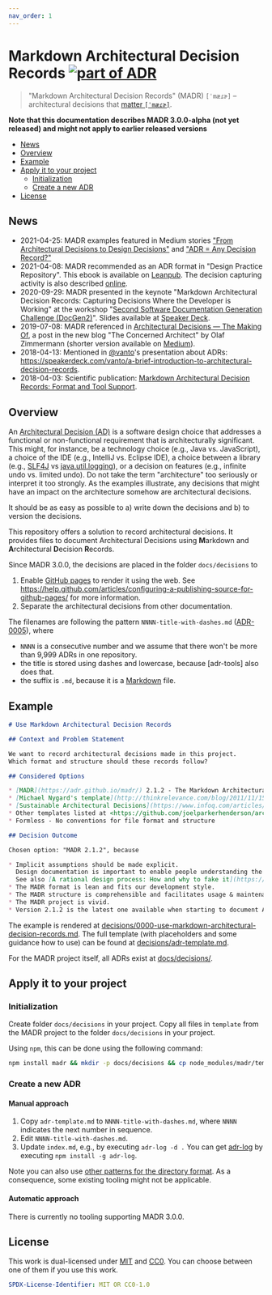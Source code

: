```yaml
---
nav_order: 1
---
```

# Markdown Architectural Decision Records [![part of ADR](https://img.shields.io/badge/part_of-ADR-blue.svg)](https://adr.github.io)

> "Markdown Architectural Decision Records" (MADR) `[ˈmæɾɚ]` – architectural decisions that [matter `[ˈmæɾɚ]`](https://en.wiktionary.org/wiki/matter#Pronunciation).

<!-- markdownlint-disable-next-line -->
**Note that this documentation describes MADR 3.0.0-alpha (not yet released) and might not apply to earlier released versions**

- [News](#news)
- [Overview](#overview)
- [Example](#example)
- [Apply it to your project](#apply-it-to-your-project)
  - [Initialization](#initialization)
  - [Create a new ADR](#create-a-new-adr)
- [License](#license)

## News

- 2021-04-25: MADR examples featured in Medium stories ["From Architectural Decisions to Design Decisions"](https://medium.com/olzzio/from-architectural-decisions-to-design-decisions-f05f6d57032b) and ["ADR = Any Decision Record?"](https://medium.com/olzzio/adr-any-decision-record-916d1b64b28d) <!-- and blog post ["ADR = Any Decision Record? Architecture, Design and Beyond"](https://ozimmer.ch/practices/2021/04/23/AnyDecisionRecords.html) -->
- 2021-04-08: MADR recommended as an ADR format in "Design Practice Repository". This ebook is available on [Leanpub](https://leanpub.com/dpr). The decision capturing activity is also described [online](https://socadk.github.io/design-practice-repository/activities/DPR-ArchitecturalDecisionCapturing.html).
- 2020-09-29: MADR presented in the keynote "Markdown Architectural Decision Records: Capturing Decisions Where the Developer is Working" at the workshop "[Second Software Documentation Generation Challenge (DocGen2)](https://dysdoc.github.io/docgen2/index.html)". Slides available at [Speaker Deck](https://speakerdeck.com/koppor/markdown-architecturaldecisionrecords-capturing-decisions-where-the-developer-is-working).
- 2019-07-08: MADR referenced in [Architectural Decisions — The Making Of](https://ozimmer.ch/practices/2020/04/27/ArchitectureDecisionMaking.html), a post in the new blog "The Concerned Architect" by Olaf Zimmermann (shorter version available on [Medium](https://medium.com/@docsoc/y-statements-10eb07b5a177)).
- 2018-04-13: Mentioned in [@vanto](https://github.com/vanto)'s presentation about ADRs: <https://speakerdeck.com/vanto/a-brief-introduction-to-architectural-decision-records>.
- 2018-04-03: Scientific publication: [Markdown Architectural Decision Records: Format and Tool Support](http://ceur-ws.org/Vol-2072/paper9.pdf).

## Overview

An [Architectural Decision (AD)](https://en.wikipedia.org/wiki/Architectural_decision) is a software design choice that addresses a functional or non-functional requirement that is architecturally significant.
This might, for instance, be a technology choice (e.g., Java vs. JavaScript), a choice of the IDE (e.g., IntelliJ vs. Eclipse IDE), a choice between a library (e.g., [SLF4J](https://www.slf4j.org/) vs [java.util.logging](https://docs.oracle.com/javase/8/docs/api/java/util/logging/package-summary.html)), or a decision on features (e.g., infinite undo vs. limited undo).
Do not take the term "architecture" too seriously or interpret it too strongly.
As the examples illustrate, any decisions that might have an impact on the architecture somehow are architectural decisions.

It should be as easy as possible to
a) write down the decisions and
b) to version the decisions.

This repository offers a solution to record architectural decisions.
It provides files to document Architectural Decisions using **M**arkdown and **A**rchitectural **D**ecision **R**ecords.

Since MADR 3.0.0, the decisions are placed in the folder `docs/decisions` to

1) Enable [GitHub pages](https://pages.github.com/) to render it using the web.
   See <https://help.github.com/articles/configuring-a-publishing-source-for-github-pages/> for more information.
2) Separate the architectural decisions from other documentation.

The filenames are following the pattern `NNNN-title-with-dashes.md` ([ADR-0005](docs/decisions/0005-use-dashes-in-filenames.md)), where

- `NNNN` is a consecutive number and we assume that there won't be more than 9,999 ADRs in one repository.
- the title is stored using dashes and lowercase, because [adr-tools] also does that.
- the suffix is `.md`, because it is a [Markdown](https://github.github.com/gfm/) file.

## Example

```markdown
# Use Markdown Architectural Decision Records

## Context and Problem Statement

We want to record architectural decisions made in this project.
Which format and structure should these records follow?

## Considered Options

* [MADR](https://adr.github.io/madr/) 2.1.2 - The Markdown Architectural Decision Records
* [Michael Nygard's template](http://thinkrelevance.com/blog/2011/11/15/documenting-architecture-decisions) - The first incarnation of the term "ADR"
* [Sustainable Architectural Decisions](https://www.infoq.com/articles/sustainable-architectural-design-decisions) - The Y-Statements
* Other templates listed at <https://github.com/joelparkerhenderson/architecture_decision_record>
* Formless - No conventions for file format and structure

## Decision Outcome

Chosen option: "MADR 2.1.2", because

* Implicit assumptions should be made explicit.
  Design documentation is important to enable people understanding the decisions later on.
  See also [A rational design process: How and why to fake it](https://doi.org/10.1109/TSE.1986.6312940).
* The MADR format is lean and fits our development style.
* The MADR structure is comprehensible and facilitates usage & maintenance.
* The MADR project is vivid.
* Version 2.1.2 is the latest one available when starting to document ADRs.
```

The example is rendered at [decisions/0000-use-markdown-architectural-decision-records.md](decisions/0000-use-markdown-architectural-decision-records.md).
The full template (with placeholders and some guidance how to use) can be found at [decisions/adr-template.md](decisions/adr-template.md).

For the MADR project itself, all ADRs exist at [docs/decisions/](https://github.com/adr/madr/tree/main/docs/decisions).

## Apply it to your project

### Initialization

Create folder `docs/decisions` in your project.
Copy all files in `template` from the MADR project to the folder `docs/decisions` in your project.

Using `npm`, this can be done using the following command:

```sh
npm install madr && mkdir -p docs/decisions && cp node_modules/madr/template/* docs/decisions/
```

### Create a new ADR

#### Manual approach

1. Copy `adr-template.md` to `NNNN-title-with-dashes.md`, where `NNNN` indicates the next number in sequence.
2. Edit `NNNN-title-with-dashes.md`.
3. Update `index.md`, e.g., by executing `adr-log -d .`
   You can get [adr-log](https://github.com/adr/adr-log) by executing `npm install -g adr-log`.

Note you can also use [other patterns for the directory format](https://github.com/joelparkerhenderson/architecture_decision_record#adr-file-name-conventions).
As a consequence, some existing tooling might not be applicable.

#### Automatic approach

There is currently no tooling supporting MADR 3.0.0.

## License

This work is dual-licensed under [MIT](https://opensource.org/licenses/MIT) and
[CC0](https://creativecommons.org/share-your-work/public-domain/cc0/).
You can choose between one of them if you use this work.

```yaml
SPDX-License-Identifier: MIT OR CC0-1.0
```
